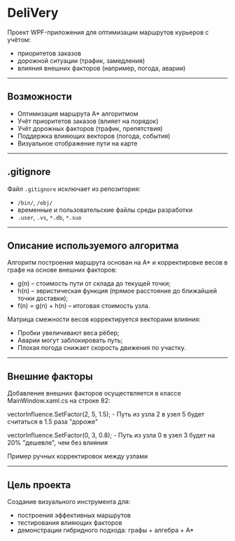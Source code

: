 # DeliVery

Проект WPF-приложения для оптимизации маршрутов курьеров с учётом:
- приоритетов заказов
- дорожной ситуации (трафик, замедления)
- влияния внешних факторов (например, погода, аварии)

---

## Возможности

- Оптимизация маршрута A* алгоритмом
- Учёт приоритетов заказов (влияет на порядок)
- Учёт дорожных факторов (трафик, препятствия)
- Поддержка влияющих векторов (погода, события)
- Визуальное отображение пути на карте

---

## .gitignore

Файл `.gitignore` исключает из репозитория:
- `/bin/`, `/obj/`
- временные и пользовательские файлы среды разработки
- `.user`, `.vs`, `*.db`, `*.suo`

---

## Описание используемого алгоритма
Алгоритм построения маршрута основан на A* и корректировке весов в графе на основе внешних факторов:
- g(n) – стоимость пути от склада до текущей точки;
- h(n) – эвристическая функция (прямое расстояние до ближайшей точки доставки);
- f(n) = g(n) + h(n) – итоговая стоимость узла.
  
Матрица смежности весов корректируется векторами влияния:

- Пробки увеличивают веса рёбер;
- Аварии могут заблокировать путь;
- Плохая погода снижает скорость движения по участку.

---

## Внешние факторы
Добавление внешних факторов осуществляется в классе MainWindow.xaml.cs на строке 82:

vectorInfluence.SetFactor(2, 5, 1.5); - Путь из узла 2 в узел 5 будет считаться в 1.5 раза "дороже"

vectorInfluence.SetFactor(0, 3, 0.8); - Путь из узла 0 в узел 3 будет на 20% "дешевле", чем без влияния

Пример ручных корректировок между узлами

---

## Цель проекта

Создание визуального инструмента для:
- построения эффективных маршрутов
- тестирования влияющих факторов
- демонстрации гибридного подхода: графы + алгебра + A*
